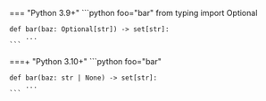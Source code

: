 === "Python 3.9+"
    ```python foo="bar"
    from typing import Optional
    
    def bar(baz: Optional[str]) -> set[str]:
        ...
    ```

===+ "Python 3.10+"
    ```python foo="bar"
    
    def bar(baz: str | None) -> set[str]:
        ...
    ```